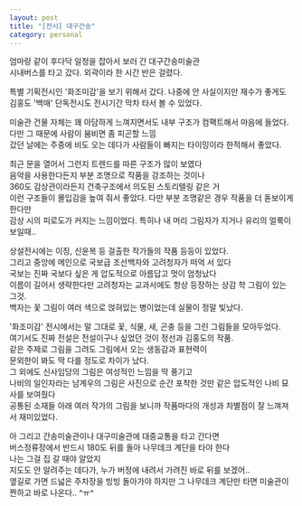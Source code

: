```yaml
---
layout: post
title: "[전시] 대구간송"
category: personal
---
```

엄마랑 같이 후다닥 일정을 잡아서 보러 간 대구간송미술관\
시내버스를 타고 갔다. 외곽이라 한 시간 반은 걸렸다.

특별 기획전시인 '화조미감'을 보기 위해서 갔다.
나중에 안 사실이지만 재수가 좋게도 김홍도 '백매' 단독전시도 전시기간 막차 타서 볼 수 있었다.

미술관 건물 자체는 꽤 아담하게 느껴지면서도 내부 구조가 컴팩트해서 마음에 들었다.\
다만 그 때문에 사람이 붐비면 좀 피곤할 느낌\
갔던 날에는 주중에 비도 오는 데다가 사람들이 빠지는 타이밍이라 한적해서 좋았다.

최근 문을 열어서 그런지 트렌드를 따른 구조가 많이 보였다\
음악을 사용한다든지 부분 조명으로 작품을 강조하는 것이나\
360도 감상관이라든지 건축구조에서 의도된 스토리텔링 같은 거\
이런 구조들이 몰입감을 높여 줘서 좋았다. 다만 부분 조명같은 경우 작품을 더 돋보이게 한다만\
감상 시의 피로도가 커지는 느낌이었다. 특히나 내 머리 그림자가 지거나 유리의 얼룩이 보일때..

상설전시에는 이징, 신윤복 등 걸출한 작가들의 작품 등등이 있었다.\
그리고 중앙에 메인으로 국보급 조선백자와 고려청자가 떠억 서 있다\
국보는 진짜 국보다 싶은 게 압도적으로 아름답고 멋이 엄청났다\
이름이 길어서 생략한다만 고려청자는 교과서에도 항상 등장하는 상감 학 그림이 있는 그것.\
백자는 꽃 그림이 여러 색으로 얹혀있는 병이었는데 실물이 정말 빛났다.

'화조미감' 전시에서는 말 그대로 꽃, 식물, 새, 곤충 등을 그린 그림들을 모아두었다.\
여기서도 진짜 전설은 전설이구나 싶었던 것이 정선과 김홍도의 작품.\
같은 주제로 그림을 그려도 그림에서 오는 생동감과 표현력이\
문외한이 봐도 딱 다를 정도로 차이가 났다.\
그 외에도 신사임당의 그림은 여성적인 느낌을 딱 풍기고\
나비의 일인자라는 남계우의 그림은 사진으로 순간 포착한 것만 같은 압도적인 나비 묘사를 보여줬다\
공통된 소재들 아래 여러 작가의 그림을 보니까 작품마다의 개성과 차별점이 잘 느껴져서 재미있었다.

아 그리고 간송미술관이나 대구미술관에 대중교통을 타고 간다면\
버스정류장에서 반드시 180도 뒤를 돌아 나무데크 계단을 타야 한다\
나는 그걸 집 갈 때야 알았지\
지도도 안 알려주는 데다가, 누가 버정에 내려서 가려진 바로 뒤를 보겠어..\
옆길로 가면 드넓은 주차장을 빙빙 돌아가야 하지만 그 나무데크 계단만 타면 미술관이 짠하고 바로 나온다.. ^ㅠ^